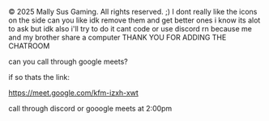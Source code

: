 © 2025 Mally Sus Gaming. All rights reserved. ;)
I dont really like the icons on the side can you like idk remove them and get better ones i know its alot to ask but idk also i'll try to do it cant code or use discord rn because me and my brother share a computer THANK YOU FOR ADDING THE CHATROOM

can you call through google meets?

if so thats the link:

https://meet.google.com/kfm-izxh-xwt

call through discord or gooogle meets at 2:00pm
